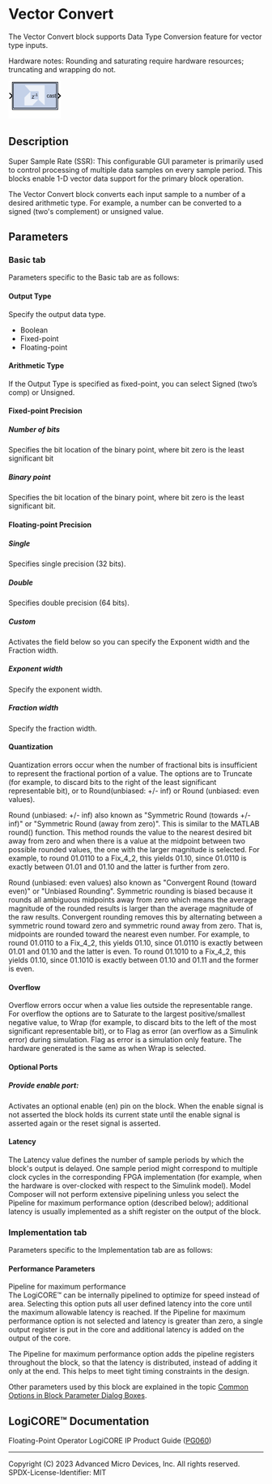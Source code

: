 # Vector Convert

The Vector Convert block supports Data Type Conversion feature for
vector type inputs.

Hardware notes: Rounding and saturating require hardware resources;
truncating and wrapping do not.

![](./Images/block.png)

## Description

Super Sample Rate (SSR): This configurable GUI parameter is primarily
used to control processing of multiple data samples on every sample
period. This blocks enable 1-D vector data support for the primary block
operation.

The Vector Convert block converts each input sample to a number of a
desired arithmetic type. For example, a number can be converted to a
signed (two's complement) or unsigned value.

## Parameters

### Basic tab  
Parameters specific to the Basic tab are as follows:

#### Output Type
Specify the output data type.
  - Boolean
  - Fixed-point
  - Floating-point

#### Arithmetic Type  
If the Output Type is specified as fixed-point, you can select Signed
(two’s comp) or Unsigned.

#### Fixed-point Precision  
##### Number of bits  
Specifies the bit location of the binary point, where bit zero is the
least significant bit

##### Binary point  
Specifies the bit location of the binary point, where bit zero is the
least significant bit.

#### Floating-point Precision  
##### Single  
Specifies single precision (32 bits).

##### Double  
Specifies double precision (64 bits).

##### Custom  
Activates the field below so you can specify the Exponent width and the
Fraction width.

##### Exponent width  
Specify the exponent width.

##### Fraction width  
Specify the fraction width.

#### Quantization  
Quantization errors occur when the number of fractional bits is
insufficient to represent the fractional portion of a value. The options
are to Truncate (for example, to discard bits to the right of the least
significant representable bit), or to Round(unbiased: +/- inf) or Round
(unbiased: even values).

Round (unbiased: +/- inf) also known as "Symmetric Round (towards +/-
inf)" or "Symmetric Round (away from zero)". This is similar to the
MATLAB round() function. This method rounds the value to the nearest
desired bit away from zero and when there is a value at the midpoint
between two possible rounded values, the one with the larger magnitude
is selected. For example, to round 01.0110 to a Fix_4_2, this yields
01.10, since 01.0110 is exactly between 01.01 and 01.10 and the latter
is further from zero.

Round (unbiased: even values) also known as "Convergent Round (toward
even)" or "Unbiased Rounding". Symmetric rounding is biased because it
rounds all ambiguous midpoints away from zero which means the average
magnitude of the rounded results is larger than the average magnitude of
the raw results. Convergent rounding removes this by alternating between
a symmetric round toward zero and symmetric round away from zero. That
is, midpoints are rounded toward the nearest even number. For example,
to round 01.0110 to a Fix_4_2, this yields 01.10, since 01.0110 is
exactly between 01.01 and 01.10 and the latter is even. To round 01.1010
to a Fix_4_2, this yields 01.10, since 01.1010 is exactly between 01.10
and 01.11 and the former is even.

#### Overflow  
Overflow errors occur when a value lies outside the representable range.
For overflow the options are to Saturate to the largest
positive/smallest negative value, to Wrap (for example, to discard bits
to the left of the most significant representable bit), or to Flag as
error (an overflow as a Simulink error) during simulation. Flag as error
is a simulation only feature. The hardware generated is the same as when
Wrap is selected.

#### Optional Ports  
##### Provide enable port: 
Activates an optional enable (en) pin on the block.
When the enable signal is not asserted the block holds its current state
until the enable signal is asserted again or the reset signal is
asserted.

#### Latency  
The Latency value defines the number of sample periods by which the
block's output is delayed. One sample period might correspond to
multiple clock cycles in the corresponding FPGA implementation (for
example, when the hardware is over-clocked with respect to the Simulink
model). Model Composer will not perform extensive pipelining unless you
select the Pipeline for maximum performance option (described below);
additional latency is usually implemented as a shift register on the
output of the block.

### Implementation tab  
Parameters specific to the Implementation tab are as follows:

#### Performance Parameters  
Pipeline for maximum performance  
The LogiCORE™ can be internally pipelined to optimize for speed
instead of area. Selecting this option puts all user defined latency
into the core until the maximum allowable latency is reached. If the
Pipeline for maximum performance option is not selected and latency is
greater than zero, a single output register is put in the core and
additional latency is added on the output of the core.

The Pipeline for maximum performance option adds the pipeline registers
throughout the block, so that the latency is distributed, instead of
adding it only at the end. This helps to meet tight timing constraints
in the design.

Other parameters used by this block are explained in the topic [Common
Options in Block Parameter Dialog
Boxes](../../GEN/common-options/README.md).

## LogiCORE™ Documentation

Floating-Point Operator LogiCORE IP Product Guide
([PG060](https://docs.xilinx.com/access/sources/ud/document?isLatest=true&url=pg060-floating-point&ft:locale=en-US))

--------------
Copyright (C) 2023 Advanced Micro Devices, Inc. All rights reserved.
SPDX-License-Identifier: MIT
